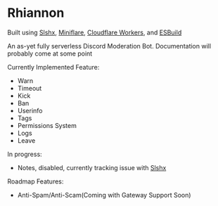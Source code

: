 # Rhiannon

Built using [Slshx](https://github.com/mrbbot/slshx), [Miniflare](https://github.com/cloudflare/miniflare), [Cloudflare Workers](https://workers.cloudflare.com), and [ESBuild](https://esbuild.github.io)

An as-yet fully serverless Discord Moderation Bot. Documentation will probably come at some point

Currently Implemented Feature:
- Warn
- Timeout
- Kick
- Ban
- Userinfo
- Tags
- Permissions System
- Logs
- Leave

In progress:
- Notes, disabled, currently tracking issue with [Slshx](https://github.com/mrbbot/slshx/issues/1)

Roadmap Features:
- Anti-Spam/Anti-Scam(Coming with Gateway Support Soon)